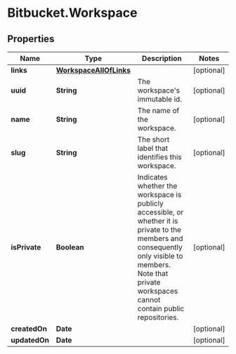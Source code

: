 # Bitbucket.Workspace

## Properties

Name | Type | Description | Notes
------------ | ------------- | ------------- | -------------
**links** | [**WorkspaceAllOfLinks**](WorkspaceAllOfLinks.md) |  | [optional] 
**uuid** | **String** | The workspace&#39;s immutable id. | [optional] 
**name** | **String** | The name of the workspace. | [optional] 
**slug** | **String** | The short label that identifies this workspace. | [optional] 
**isPrivate** | **Boolean** | Indicates whether the workspace is publicly accessible, or whether it is private to the members and consequently only visible to members. Note that private workspaces cannot contain public repositories. | [optional] 
**createdOn** | **Date** |  | [optional] 
**updatedOn** | **Date** |  | [optional] 


